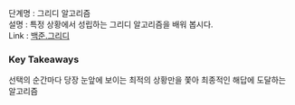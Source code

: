단계명 : 그리디 알고리즘    
설명 : 특정 상황에서 성립하는 그리디 알고리즘을 배워 봅시다.      
Link : [백준.그리디](https://www.acmicpc.net/step/33)  

### Key Takeaways   
선택의 순간마다 당장 눈앞에 보이는 최적의 상황만을 쫓아 최종적인 해답에 도달하는 알고리즘    